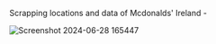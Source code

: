 Scrapping locations and data of Mcdonalds' Ireland - 

![Screenshot 2024-06-28 165447](https://github.com/ananya15082002/McDonald_IRELAND_SCRAPPING/assets/117035260/f69c32c0-d676-4749-a07d-558a6f2d577e)
